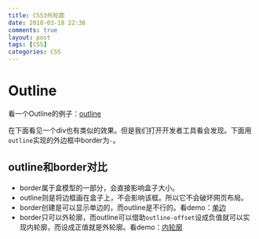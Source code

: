 ```yaml
---
title: CSS3外轮廓
date: 2018-03-18 22:38
comments: true
layout: post
tags: [CSS]
categories: CSS
---
```


# Outline

看一个Outline的例子：[outline](https://codepan.net/gist/7a96f5e15ee26e3523fd17c577c01c61)

在下面看见一个div也有类似的效果。但是我们打开开发者工具看会发现。下面用`outline`实现的外边框中border为`-`。

## outline和border对比

* border属于盒模型的一部分，会直接影响盒子大小。
* outline则是将边框画在盒子上，不会影响该框。所以它不会破坏网页布局。
* border创建是可以显示单边的，而outline是不行的。看demo：[单边](https://codepan.net/gist/92abb7960aed0c5917f235f1a6180e5c)
* border只可以外轮廓，而outline可以借助`outline-offset`设成负值就可以实现内轮廓，而设成正值就是外轮廓。看demo：[内轮廓](https://codepan.net/gist/de786dc265e45ebefcd6a54614b348c4)